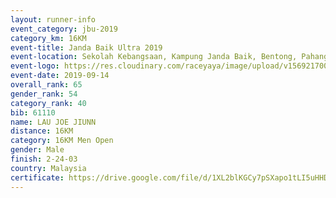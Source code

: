 ```yaml
---
layout: runner-info 
event_category: jbu-2019 
category_km: 16KM 
event-title: Janda Baik Ultra 2019 
event-location: Sekolah Kebangsaan, Kampung Janda Baik, Bentong, Pahang, Malaysia 
event-logo: https://res.cloudinary.com/raceyaya/image/upload/v1569217009/logo/janda-baik_vch1pc.jpg 
event-date: 2019-09-14
overall_rank: 65
gender_rank: 54
category_rank: 40
bib: 61110
name: LAU JOE JIUNN
distance: 16KM
category: 16KM Men Open
gender: Male
finish: 2-24-03
country: Malaysia
certificate: https://drive.google.com/file/d/1XL2blKGCy7pSXapo1tLI5uHHDYkO3sJh/view?usp=sharing
---
```

